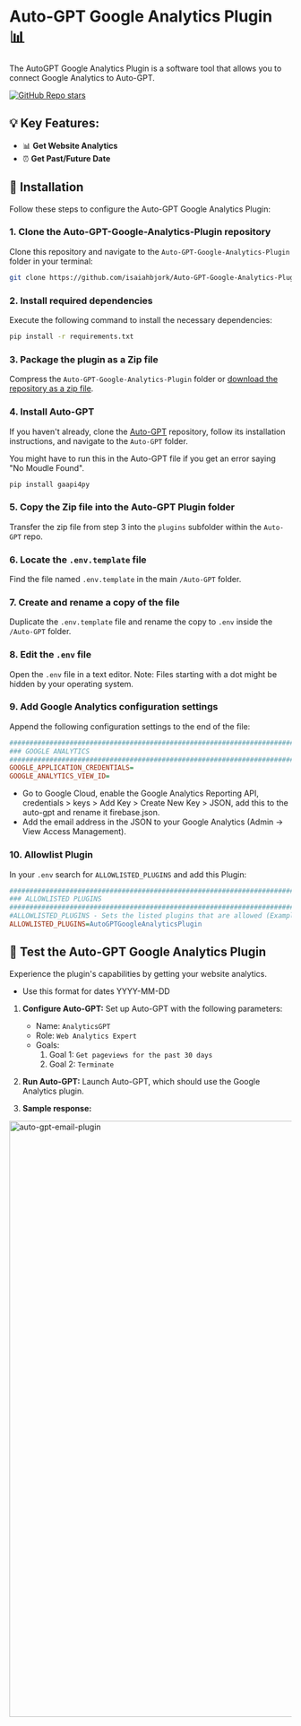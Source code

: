 # Auto-GPT Google Analytics Plugin 📊
The AutoGPT Google Analytics Plugin is a software tool that allows you to connect Google Analytics to Auto-GPT.

[![GitHub Repo stars](https://img.shields.io/github/stars/isaiahbjork/Auto-GPT-Google-Analytics-Plugin?style=social)](https://github.com/isaiahbjork/Auto-GPT-Google-Analytics-Plugin/stargazers)



## 💡 Key Features:
- 📊 **Get Website Analytics**
- ⏰ **Get Past/Future Date**

## 🔧 Installation

Follow these steps to configure the Auto-GPT Google Analytics Plugin:

### 1. Clone the Auto-GPT-Google-Analytics-Plugin repository
Clone this repository and navigate to the `Auto-GPT-Google-Analytics-Plugin` folder in your terminal:

```bash
git clone https://github.com/isaiahbjork/Auto-GPT-Google-Analytics-Plugin.git
```

### 2. Install required dependencies
Execute the following command to install the necessary dependencies:

```bash
pip install -r requirements.txt
```

### 3. Package the plugin as a Zip file
Compress the `Auto-GPT-Google-Analytics-Plugin` folder or [download the repository as a zip file](https://github.com/isaiahbjork/Auto-GPT-Google-Analytics-Plugin/archive/refs/heads/master.zip).

### 4. Install Auto-GPT
If you haven't already, clone the [Auto-GPT](https://github.com/Significant-Gravitas/Auto-GPT) repository, follow its installation instructions, and navigate to the `Auto-GPT` folder.

You might have to run this in the Auto-GPT file if you get an error saying "No Moudle Found".

```bash
pip install gaapi4py
```

### 5. Copy the Zip file into the Auto-GPT Plugin folder
Transfer the zip file from step 3 into the `plugins` subfolder within the `Auto-GPT` repo.

### 6. Locate the `.env.template` file
Find the file named `.env.template` in the main `/Auto-GPT` folder.

### 7. Create and rename a copy of the file
Duplicate the `.env.template` file and rename the copy to `.env` inside the `/Auto-GPT` folder.

### 8. Edit the `.env` file
Open the `.env` file in a text editor. Note: Files starting with a dot might be hidden by your operating system.

### 9. Add Google Analytics configuration settings
Append the following configuration settings to the end of the file:

```ini
################################################################################
### GOOGLE ANALYTICS
################################################################################
GOOGLE_APPLICATION_CREDENTIALS=
GOOGLE_ANALYTICS_VIEW_ID=
```
- Go to Google Cloud, enable the Google Analytics Reporting API, credentials > keys > Add Key > Create New Key > JSON, add this to the auto-gpt and rename it firebase.json.
- Add the email address in the JSON to your Google Analytics (Admin -> View Access Management).


### 10. Allowlist Plugin
In your `.env` search for `ALLOWLISTED_PLUGINS` and add this Plugin:

```ini
################################################################################
### ALLOWLISTED PLUGINS
################################################################################
#ALLOWLISTED_PLUGINS - Sets the listed plugins that are allowed (Example: plugin1,plugin2,plugin3)
ALLOWLISTED_PLUGINS=AutoGPTGoogleAnalyticsPlugin
```

## 🧪 Test the Auto-GPT Google Analytics Plugin

Experience the plugin's capabilities by getting your website analytics.

- Use this format for dates YYYY-MM-DD

1. **Configure Auto-GPT:**
   Set up Auto-GPT with the following parameters:
   - Name: `AnalyticsGPT`
   - Role: `Web Analytics Expert`
   - Goals:
     1. Goal 1: `Get pageviews for the past 30 days`
     2. Goal 2: `Terminate`

2. **Run Auto-GPT:**
   Launch Auto-GPT, which should use the Google Analytics plugin.


3. **Sample response:**
<img width="1063" alt="auto-gpt-email-plugin" src="https://i.ibb.co/ScRR4tv/Screen-Shot-2023-04-22-at-4-10-10-PM.png">


